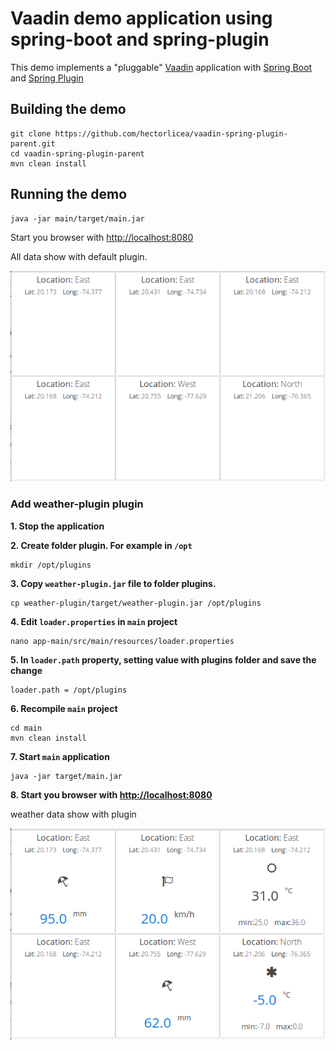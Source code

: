 # Vaadin demo application using spring-boot and spring-plugin

This demo implements a "pluggable" [Vaadin](https://vaadin.com) application with [Spring Boot](https://projects.spring.io/spring-boot/) and [Spring Plugin](https://github.com/spring-projects/spring-plugin)

## Building the demo
```
git clone https://github.com/hectorlicea/vaadin-spring-plugin-parent.git
cd vaadin-spring-plugin-parent
mvn clean install
```

## Running the demo
```
java -jar main/target/main.jar
```
Start you browser with <http://localhost:8080>

All data show with default plugin.

![With default plugin](img/withdefaultplugin.png)

### Add weather-plugin plugin

**1. Stop the application**

**2. Create folder plugin. For example in `/opt`**
```
mkdir /opt/plugins
```

**3. Copy `weather-plugin.jar` file to folder plugins.**
```
cp weather-plugin/target/weather-plugin.jar /opt/plugins
```

**4. Edit `loader.properties` in `main` project**
```
nano app-main/src/main/resources/loader.properties
```
**5. In `loader.path` property, setting value with plugins folder and save the change**
```
loader.path = /opt/plugins
```
**6. Recompile `main` project**
```
cd main
mvn clean install
```
**7. Start `main` application**
```
java -jar target/main.jar
```
**8. Start you browser with <http://localhost:8080>**

weather data show with plugin 

![With wetaher plugin](img/withweatherplugin.png)